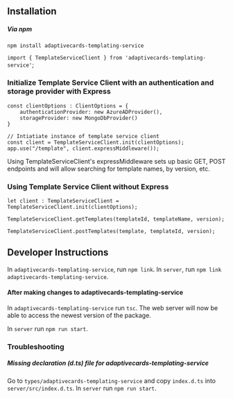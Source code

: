 ## Installation

##### Via npm 

`npm install adaptivecards-templating-service`

`import { TemplateServiceClient } from 'adaptivecards-templating-service'`;



###  Initialize Template Service Client with an authentication and storage provider with Express

```
const clientOptions : ClientOptions = {
	authenticationProvider: new AzureADProvider(),
	storageProvider: new MongoDbProvider()
}

// Intiatiate instance of template service client
const client = TemplateServiceClient.init(clientOptions);
app.use("/template", client.expressMiddleware());
```

Using TemplateServiceClient's expressMiddleware sets up basic GET, POST endpoints and will allow searching for template names, by version, etc.

### Using Template Service Client without Express

```
let client : TemplateServiceClient = TemplateServiceClient.init(clientOptions);

TemplateServiceClient.getTemplates(templateId, templateName, version);

TemplateServiceClient.postTemplates(template, templateId, version);
```

## Developer Instructions

In `adaptivecards-templating-service`, run `npm link`.
In `server`, run `npm link adaptivecards-templating-service`.

#### After making changes to adaptivecards-templating-service
In `adaptivecards-templating-service` run `tsc`.
The web server will now be able to access the newest version of the package.

In `server` run `npm run start`.

### Troubleshooting
##### Missing declaration (d.ts) file for adaptivecards-templating-service
Go to `types/adaptivecards-templating-service` and copy `index.d.ts` into `server/src/index.d.ts`.
In `server` run `npm run start`.